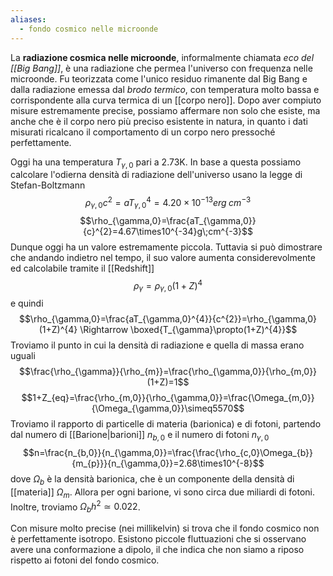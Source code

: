 ```yaml
---
aliases:
  - fondo cosmico nelle microonde
---
```

La **radiazione cosmica nelle microonde**, informalmente chiamata *eco del [[Big Bang]]*, è una radiazione che permea l'universo con frequenza nelle microonde. Fu teorizzata come l'unico residuo rimanente dal Big Bang e dalla radiazione emessa dal *brodo termico*, con temperatura molto bassa e corrispondente alla curva termica di un [[corpo nero]]. Dopo aver compiuto misure estremamente precise, possiamo affermare non solo che esiste, ma anche che è il corpo nero più preciso esistente in natura, in quanto i dati misurati ricalcano il comportamento di un corpo nero pressoché perfettamente.

Oggi ha una temperatura $T_{\gamma,0}$ pari a 2.73K. In base a questa possiamo calcolare l'odierna densità di radiazione dell'universo usano la legge di Stefan-Boltzmann
$$\rho_{\gamma,0}c^{2}=aT_{\gamma,0}^{4}=4.20\times10^{-13}erg\;cm^{-3}$$
$$\rho_{\gamma,0}=\frac{aT_{\gamma,0}}{c}^{2}=4.67\times10^{-34}g\;cm^{-3}$$
Dunque oggi ha un valore estremamente piccola. Tuttavia si può dimostrare che andando indietro nel tempo, il suo valore aumenta considerevolmente ed calcolabile tramite il [[Redshift]]
$$\rho_\gamma=\rho_{\gamma,0}(1+Z)^{4}$$
e quindi
$$\rho_{\gamma,0}=\frac{aT_{\gamma,0}^{4}}{c^{2}}=\rho_{\gamma,0}(1+Z)^{4} \Rightarrow \boxed{T_{\gamma}\propto(1+Z)^{4}}$$
Troviamo il punto in cui la densità di radiazione e quella di massa erano uguali
$$\frac{\rho_{\gamma}}{\rho_{m}}=\frac{\rho_{\gamma,0}}{\rho_{m,0}}(1+Z)=1$$
$$1+Z_{eq}=\frac{\rho_{m,0}}{\rho_{\gamma,0}}=\frac{\Omega_{m,0}}{\Omega_{\gamma,0}}\simeq5570$$
Troviamo il rapporto di particelle di materia (barionica) e di fotoni, partendo dal numero di [[Barione|barioni]] $n_{b,0}$ e il numero di fotoni $n_{\gamma,0}$
$$n=\frac{n_{b,0}}{n_{\gamma,0}}=\frac{\frac{\rho_{c,0}\Omega_{b}}{m_{p}}}{n_{\gamma,0}}=2.68\times10^{-8}$$
dove $\Omega_{b}$ è la densità barionica, che è un componente della densità di [[materia]] $\Omega_{m}$. Allora per ogni barione, vi sono circa due miliardi di fotoni. Inoltre, troviamo $\Omega_{b}h^{2}\simeq0.022$.

Con misure molto precise (nei millikelvin) si trova che il fondo cosmico non è perfettamente isotropo. Esistono piccole fluttuazioni che si osservano avere una conformazione a dipolo, il che indica che non siamo a riposo rispetto ai fotoni del fondo cosmico.